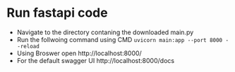 
# Run fastapi code 
* Navigate to the directory contaning the downloaded main.py  
* Run the follwoing command using CMD `uvicorn main:app --port 8000 --reload`
* Using Broswer open http://localhost:8000/
* For the default swagger UI http://localhost:8000/docs
